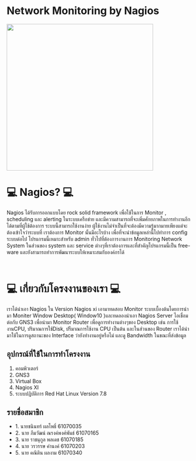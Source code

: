 <h1>Network Monitoring by Nagios</h1>
<img src="https://www.nagios.org/wp-content/uploads/2015/06/Nagios-Logo.jpg" width='400'> 
<br>
<h1>💻 Nagios? 💻</h1>
<p>Nagios ได้รับการออกแบบโดย rock solid framework เพื่อใช้ในการ Monitor , scheduling และ alerting ในระบบเครือข่าย และมีความสามารถที่จะเพิ่มศักยภาพในการทำงานอีกได้ตามที่ผู้ใช้ต้องการ ระบบนี้สามารถใช้งานง่าย ผู้ใช้งานไม่จำเป็นที่จะต้องมีความรู้มากมายเพียงแต่จะต้องเข้าใจว่าระบบที่ เราต้องการ Monitor นั้นมีอะไรบ้าง เพื่อที่จะนำข้อมูลเหล่านี้ไปทำการ config ระบบต่อไป โปรแกรมนี้เหมาะสำหรับ admin ทั่วไปที่ต้องการงานการ Monitoring Network System ในส่วนของ system และ service ต่างๆที่เราต้องการและที่สำคัญโปรแกรมนี้เป็น free-ware และยังสามารถทำการพัฒนาระบบให้เหมาะสมกับองค์กรได้</p>
<br>
<h1>💻 เกี่ยวกับโครงงานของเรา 💻</h1>
<p>เราได้นำเอา Nagios ใน Version Nagios xi เอามาทดสอบ Monitor ระบบเบื้องต้นโดยการนำมา Moniter Window Desktop( Window10 )และทดลองนำเอา Nagios Server ไอเชื่อมต่อกับ GNS3 เพื่อนำมา Monitor Router เพื่อดูการทำงานต่างๆของ Desktop เช่น การใช้งานCPU, ปริมาณการใช้Disk, ปรืมาณการใช้งาน CPU เป็นต้น และในส่วนของ Router เราได้นำมาใช้ในการดูสถานะของ Interface ว่ายังทำงานอยู่หรือไม่ และดู Bandwidth ในขณะที่ส่งข้อมูล</p>

<h2>อุปกรณ์ที่ใช้ในการทำโครงงาน</h2>
<ol>
  <li>คอมพิวเตอร์</li>
  <li>GNS3</li>
  <li>Virtual Box</li>
  <li>Nagios XI</li>
  <li>ระบบปฏิบัติการ Red Hat Linux Version 7.8</li>
</ol>
<h2>รายชื่อสมาชิก</h2>
<ul>
  <li>1. นายชนินทร์ ผลโพธิ์ 61070035</li>
  <li>2. นาย ภีมวัฒน์ ณรงค์พงศ์พันธ์ 61070165</li>
  <li>3. นาย ราชนุกูล พลเดช 61070185</li>
  <li>4. นาย วรวรรษ คำนงค์ 61070203</li>
  <li>5. นาย คณิติน ผลงาม 61070340</li>
</ul>


